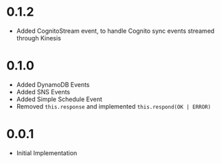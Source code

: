 # 0.1.2

- Added CognitoStream event, to handle Cognito sync events streamed through Kinesis

# 0.1.0

- Added DynamoDB Events
- Added SNS Events
- Added Simple Schedule Event
- Removed `this.response` and implemented `this.respond(OK | ERROR)`

# 0.0.1

- Initial Implementation
